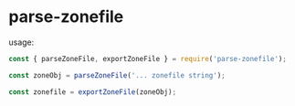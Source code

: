 # parse-zonefile

usage:

```javascript
const { parseZoneFile, exportZoneFile } = require('parse-zonefile');

const zoneObj = parseZoneFile('... zonefile string');

const zonefile = exportZoneFile(zoneObj);

```
